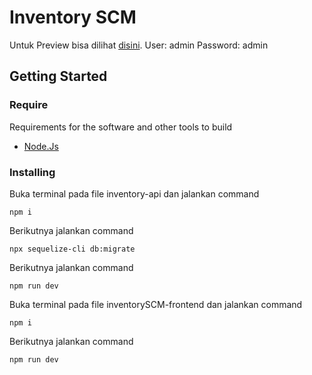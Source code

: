 # Inventory SCM

Untuk Preview bisa dilihat
[disini](https://stackblitz.com/edit/vitejs-vite-n52dfv?file=index.html).
User: admin
Password: admin

## Getting Started

### Require

Requirements for the software and other tools to build

- [Node.Js](https://nodejs.org/en/download/current)

### Installing

Buka terminal pada file inventory-api dan jalankan command

    npm i

Berikutnya jalankan command

    npx sequelize-cli db:migrate

Berikutnya jalankan command

    npm run dev

Buka terminal pada file inventorySCM-frontend dan jalankan command

    npm i

Berikutnya jalankan command

    npm run dev
